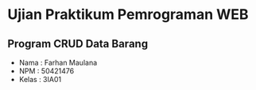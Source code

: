 # Ujian Praktikum Pemrograman WEB

## Program CRUD Data Barang
* Nama  : Farhan Maulana
* NPM   : 50421476
* Kelas : 3IA01
